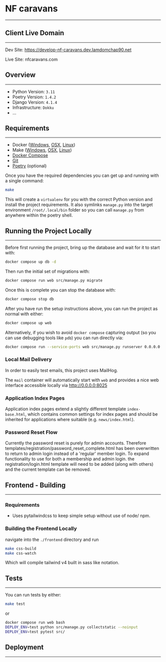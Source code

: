 # NF caravans
---
## Client Live Domain
---

Dev Site: https://develop-nf-caravans.dev.Iamdomchap90.net

Live Site: nfcaravans.com

## Overview
---

- Python Version: `3.11`
- Poetry Version: `1.4.2`
- Django Version: `4.1.4`
- Infrastructure: `Dokku`
- ...

## Requirements
---

- Docker ([Windows](https://docs.docker.com/docker-for-windows/install/), [OSX](https://docs.docker.com/docker-for-mac/install/), [Linux](https://docs.docker.com/install/linux/docker-ce/centos/))
- Make ([Windows](https://stackoverflow.com/questions/32127524/how-to-install-and-use-make-in-windows), [OSX](https://formulae.brew.sh/formula/make), [Linux](https://askubuntu.com/a/1363822))
- [Docker Compose](https://docs.docker.com/compose/install/)
- [Git](https://git-scm.com/book/en/v2/Getting-Started-Installing-Git)
- [Poetry](https://python-poetry.org/docs/#installation) (optional)

Once you have the required dependencies you can get up and running with a single command:

```bash
make
```

This will create a `virtualenv` for you with the correct Python version and install the project requirements. It also symlinks `manage.py` into the target environment `/root/.local/bin` folder so you can call `manage.py` from anywhere within the poetry shell.

## Running the Project Locally
---

Before first running the project, bring up the database and wait for it to start with:

```bash
docker compose up db -d
```

Then run the initial set of migrations with:

```bash
docker compose run web src/manage.py migrate
```

Once this is complete you can stop the database with:

```bash
docker compose stop db
```

After you have run the setup instructions above, you can run the project as normal with either:

```bash
docker compose up web
```

Alternatively, if you wish to avoid `docker compose` capturing output (so you can use debugging tools like `pdb`) you can run directly via:

```bash
docker compose run --service-ports web src/manage.py runserver 0.0.0.0:8000
```

### Local Mail Delivery

In order to easily test emails, this project uses MailHog.

The `mail` container will automatically start with `web` and provides a nice web
interface accessible locally via http://0.0.0.0:8025

### Application Index Pages

Application index pages extend a slightly different template `index-base.html`, which contains common settings for index pages and should be inherited for applications where suitable (e.g. `news/index.html`).

### Password Reset Flow

Currently the password reset is purely for admin accounts. Therefore templates/registration/password_reset_complete.html has been overwritten to return to admin login instead of a 'regular' member login. To expand functionality to use for both a membership and admin login. the registration/login.html template will need to be added (along with others) and the current template can be removed.


## Frontend - Building
---

### Requirements

- Uses pytailwindcss to keep simple setup without use of node/ npm.

### Building the Frontend Locally

navigate into the `./frontend` directory and run
```bash
make css-build
make css-watch
```
Which will compile tailwind v4 built in sass like notation.

## Tests
---

You can run tests by either:

```bash
make test
```

or

```bash
docker compose run web bash
DEPLOY_ENV=test python src/manage.py collectstatic --noinput
DEPLOY_ENV=test pytest src/
```


## Deployment
---



